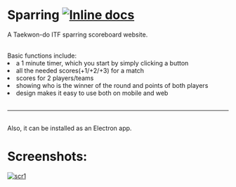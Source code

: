 # Sparring [![Inline docs](http://inch-ci.org/github/dwyl/hapi-auth-jwt2.svg?branch=master)](http://inch-ci.org/github/dwyl/hapi-auth-jwt2) 
A Taekwon-do ITF sparring scoreboard website.

<br>
 Basic functions include:
 <li> a 1 minute timer, which you start by simply clicking a button </li>
 <li> all the needed scores(+1/+2/+3) for a match </li>
 <li> scores for 2 players/teams</li>
 <li> showing who is the winner of the round and points of both players</li>
 <li> design makes it easy to use both on mobile and web </li>
 <br> <hr> <br>
Also, it can be installed as an Electron app.

<h1>Screenshots:</h1>
<a href="https://ibb.co/eGThBF"><img src="https://image.ibb.co/iONW5a/scr1.jpg" alt="scr1" border="0"></a><br />


